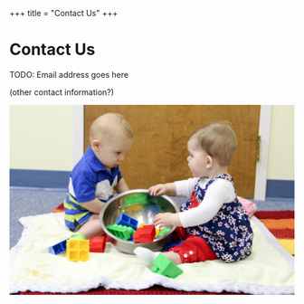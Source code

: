 +++
title = "Contact Us"
+++

# Contact Us

TODO: Email address goes here

(other contact information?)

<img class="mainpic" src="/images/IMG_8589.jpg">
